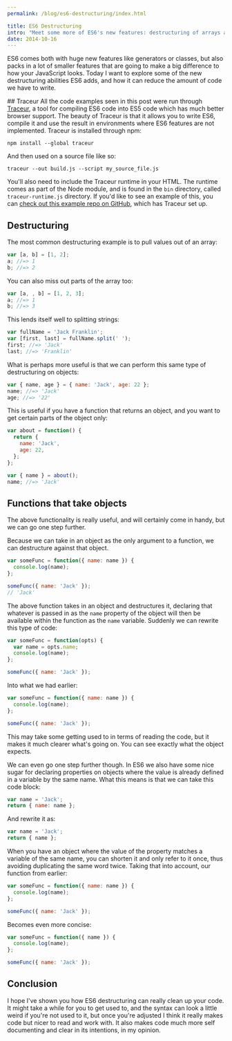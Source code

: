 ```yaml
---
permalink: /blog/es6-destructuring/index.html

title: ES6 Destructuring
intro: "Meet some more of ES6's new features: destructuring of arrays and objects"
date: 2014-10-16
---
```


ES6 comes both with huge new features like generators or classes, but also packs in a lot of smaller features that are going to make a big difference to how your JavaScript looks. Today I want to explore some of the new destructuring abilities ES6 adds, and how it can reduce the amount of code we have to write.

## Traceur
All the code examples seen in this post were run through [Traceur](https://github.com/google/traceur-compiler), a tool for compiling ES6 code into ES5 code which has much better browser support. The beauty of Traceur is that it allows you to write ES6, compile it and use the result in environments where ES6 features are not implemented. Traceur is installed through npm:

```shell
npm install --global traceur
```

And then used on a source file like so:

```shell
traceur --out build.js --script my_source_file.js
```

You'll also need to include the Traceur runtime in your HTML. The runtime comes as part of the Node module, and is found in the `bin` directory, called `traceur-runtime.js` directory. If you'd like to see an example of this, you can [check out this example repo on GitHub](https://github.com/javascript-playground/es6-classes), which has Traceur set up.

## Destructuring

The most common destructuring example is to pull values out of an array:

```js
var [a, b] = [1, 2];
a; //=> 1
b; //=> 2
```

You can also miss out parts of the array too:

```js
var [a, , b] = [1, 2, 3];
a; //=> 1
b; //=> 3
```

This lends itself well to splitting strings:

```js
var fullName = 'Jack Franklin';
var [first, last] = fullName.split(' ');
first; //=> 'Jack'
last; //=> 'Franklin'
```

What is perhaps more useful is that we can perform this same type of destructuring on objects:

```js
var { name, age } = { name: 'Jack', age: 22 };
name; //=> 'Jack'
age; //=> '22'
```

This is useful if you have a function that returns an object, and you want to get certain parts of the object only:

```js
var about = function() {
  return {
    name: 'Jack',
    age: 22,
  };
};

var { name } = about();
name; //=> 'Jack'
```

## Functions that take objects

The above functionality is really useful, and will certainly come in handy, but we can go one step further.

Because we can take in an object as the only argument to a function, we can destructure against that object.

```js
var someFunc = function({ name: name }) {
  console.log(name);
};

someFunc({ name: 'Jack' });
// 'Jack'
```

The above function takes in an object and destructures it, declaring that whatever is passed in as the `name` property of the object will then be available within the function as the `name` variable. Suddenly we can rewrite this type of code:

```js
var someFunc = function(opts) {
  var name = opts.name;
  console.log(name);
};

someFunc({ name: 'Jack' });
```

Into what we had earlier:

```js
var someFunc = function({ name: name }) {
  console.log(name);
};

someFunc({ name: 'Jack' });
```

This may take some getting used to in terms of reading the code, but it makes it much clearer what's going on. You can see exactly what the object expects.

We can even go one step further though. In ES6 we also have some nice sugar for declaring properties on objects where the value is already defined in a variable by the same name. What this means is that we can take this code block:

```js
var name = 'Jack';
return { name: name };
```

And rewrite it as:

```js
var name = 'Jack';
return { name };
```

When you have an object where the value of the property matches a variable of the same name, you can shorten it and only refer to it once, thus avoiding duplicating the same word twice. Taking that into account, our function from earlier:

```js
var someFunc = function({ name: name }) {
  console.log(name);
};

someFunc({ name: 'Jack' });
```

Becomes even more concise:

```js
var someFunc = function({ name }) {
  console.log(name);
};

someFunc({ name: 'Jack' });
```

## Conclusion

I hope I've shown you how ES6 destructuring can really clean up your code. It might take a while for you to get used to, and the syntax can look a little weird if you're not used to it, but once you're adjusted I think it really makes code but nicer to read and work with. It also makes code much more self documenting and clear in its intentions, in my opinion.
